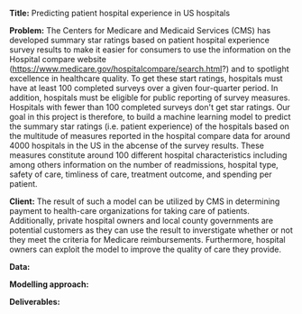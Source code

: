 **Title:** Predicting patient hospital experience in US hospitals

**Problem:**  The Centers for Medicare and Medicaid Services (CMS) has developed summary star ratings based on patient hospital experience  survey results to make it easier for consumers to use the information on the Hospital compare website (https://www.medicare.gov/hospitalcompare/search.html?) and to spotlight excellence in healthcare quality. To get these start ratings, hospitals must have at least 100 completed surveys over a given four-quarter period. In addition, hospitals must be eligible for public reporting of survey measures. Hospitals with fewer than 100 completed surveys don't get star ratings. Our goal in this project is therefore, to build a machine learning model to predict the summary star ratings (i.e. patient experience) of the hospitals based on the multitude of measures reported in the hospital compare data for around 4000 hospitals in the US in the abcense of the survey results. These  measures constitute around 100 different hospital characteristics including among others information on the number of readmissions, hospital type, safety of care, timliness of care, treatment outcome, and spending per patient. 

**Client:** The result of such a model can be utilized by CMS in determining payment to health-care organizations for taking care of patients. Additionally, private hospital owners and local county governments are potential customers as they can use the result to inverstigate whether or not they meet the criteria for Medicare reimbursements. Furthermore, hospital owners can exploit the model to improve the quality of care they provide. 


**Data:**

**Modelling approach:**

**Deliverables:**



